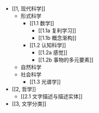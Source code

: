 - [[1, 现代科学]]
  - 形式科学
	- [[1.1 数学]]
		- [[1.1a 复利学习]]
		- [[1.1b 概念渐构]]
	- [[1.2 认知科学]]
		- [[1.2a 感觉]]
		- [[1.2b 事物的多元要素]]
  - 自然科学
  - 社会科学
	- [[1.3 光谱学]]
- [[2, 哲学]]
	- [[2.1 文字描述与描述实体]]
- [[3, 文学分类]]
